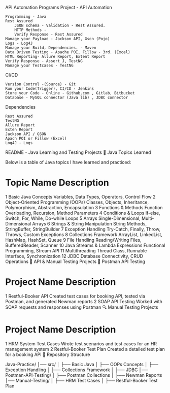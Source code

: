 API Automation Programs
Project - API Automation

    Programming - Java
    Rest Assured
        JSON schema - Validation - Rest Assured.
        HTTP Methods -
        Verify Response - Rest Assured
    Manage your Payload - Jackson API, Gson (Pojo)
    Logs - Log4J
    Manage your Build, Dependencies. - Maven
    Data Driven Testing - Apache POI, Fillow - 3rd. (Excel)
    HTML Reporting- Allure Report, Extent Report
    Verify Response - Assert J, TestNG
    Manage your Testcases - TestNG

CI/CD

    Version Control -(Source) - Git
    Run your Code(Trigger), CI/CD - Jenkins
    Store your Code - Online - ﻿Github.com , Gitlab, Bitbucket
    Database - MySQL connector (Java lib) , JDBC connector

Dependencies

    Rest Assured
    TestNG
    Allure Report
    Exten Report
    Jackson API / GSON
    Apach POI or Fillow (Excel)
    Log4J - Logs

README - Java Learning and Testing Projects
📌 Java Topics Learned

Below is a table of Java topics I have learned and practiced:
# 	Topic Name 	Description
1 	Basic Java Concepts 	Variables, Data Types, Operators, Control Flow
2 	Object-Oriented Programming (OOPs) 	Classes, Objects, Inheritance, Polymorphism, Abstraction, Encapsulation
3 	Functions & Methods 	Function Overloading, Recursion, Method Parameters
4 	Conditions & Loops 	If-else, Switch, For, While, Do-while Loops
5 	Arrays 	Single-Dimensional, Multi-Dimensional Arrays
6 	Strings & String Manipulation 	String Methods, StringBuffer, StringBuilder
7 	Exception Handling 	Try-Catch, Finally, Throw, Throws, Custom Exceptions
8 	Collections Framework 	ArrayList, LinkedList, HashMap, HashSet, Queue
9 	File Handling 	Reading/Writing Files, BufferedReader, Scanner
10 	Java Streams & Lambda Expressions 	Functional Programming, Stream API
11 	Multithreading 	Thread Class, Runnable Interface, Synchronization
12 	JDBC 	Database Connectivity, CRUD Operations
📝 API & Manual Testing Projects
🚀 Postman API Testing
# 	Project Name 	Description
1 	Restful-Booker API 	Created test cases for booking API, tested via Postman, and generated Newman reports
2 	SOAP API Testing 	Worked with SOAP requests and responses using Postman
🔍 Manual Testing Projects
# 	Project Name 	Description
1 	HRM System Test Cases 	Wrote test scenarios and test cases for an HR management system
2 	Restful-Booker Test Plan 	Created a detailed test plan for a booking API
📂 Repository Structure

Java-Practice/
│── src/
│   ├── Basic Java
│   ├── OOPs Concepts
│   ├── Exception Handling
│   ├── Collections Framework
│   ├── JDBC
│── Postman-API-Testing/
│   ├── Postman Collections
│   ├── Newman Reports
│── Manual-Testing/
│   ├── HRM Test Cases
│   ├── Restful-Booker Test Plan

